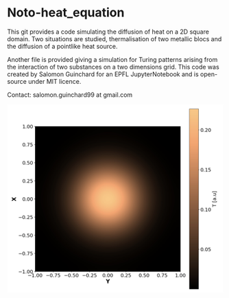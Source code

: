# Noto-heat_equation

This git provides a code simulating the diffusion of heat on a 2D square domain. 
Two situations are studied, thermalisation of two metallic blocs and the diffusion of a pointlike heat source. 

Another file is provided giving a simulation for Turing patterns arising from the interaction of two substances on a two dimensions grid. 
This code was created by Salomon Guinchard for an EPFL JupyterNotebook and is open-source under MIT licence.

Contact: salomon.guinchard99 at gmail.com 

![alt text](https://github.com/salomon73/Noto-heat_equation/blob/master/heat_diff.jpg?raw=true)
